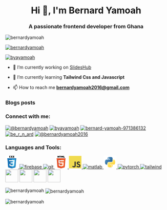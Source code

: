 <h1 align="center">Hi 👋, I'm Bernard Yamoah</h1>
<h3 align="center">A passionate frontend developer from Ghana</h3>

<p align="left"> <img src="https://komarev.com/ghpvc/?username=bernardyamoah&label=Profile%20views&color=00ff00&style=plastic" alt="bernardyamoah" /> </p>

<p align="left"> <a href="https://github.com/ryo-ma/github-profile-trophy"><img src="https://github-profile-trophy.vercel.app/?username=bernardyamoah" alt="bernardyamoah" /></a> </p>

<p align="left"> <a href="https://twitter.com/byayamoah" target="blank"><img src="https://img.shields.io/twitter/follow/byayamoah?logo=twitter&style=for-the-badge" alt="byayamoah" /></a> </p>

- 🔭 I’m currently working on [SlidesHub](https://slideshub.vercel.app/)

- 🌱 I’m currently learning **Tailwind Css and Javascript**

- 📫 How to reach me **bernardyamoah2016@gmail.com**

### Blogs posts
<!-- BLOG-POST-LIST:START -->
<!-- BLOG-POST-LIST:END -->

<h3 align="left">Connect with me:</h3>
<p align="left">
<a href="https://dev.to/@bernardyamoah" target="blank"><img align="center" src="https://raw.githubusercontent.com/rahuldkjain/github-profile-readme-generator/master/src/images/icons/Social/devto.svg" alt="@bernardyamoah" height="30" width="40" /></a>
<a href="https://twitter.com/byayamoah" target="blank"><img align="center" src="https://raw.githubusercontent.com/rahuldkjain/github-profile-readme-generator/master/src/images/icons/Social/twitter.svg" alt="byayamoah" height="30" width="40" /></a>
<a href="https://linkedin.com/in/bernard-yamoah-971386132" target="blank"><img align="center" src="https://raw.githubusercontent.com/rahuldkjain/github-profile-readme-generator/master/src/images/icons/Social/linked-in-alt.svg" alt="bernard-yamoah-971386132" height="30" width="40" /></a>
<a href="https://instagram.com/be_r_n_ard" target="blank"><img align="center" src="https://raw.githubusercontent.com/rahuldkjain/github-profile-readme-generator/master/src/images/icons/Social/instagram.svg" alt="be_r_n_ard" height="30" width="40" /></a>
<a href="https://medium.com/@bernardyamoah2016" target="blank"><img align="center" src="https://raw.githubusercontent.com/rahuldkjain/github-profile-readme-generator/master/src/images/icons/Social/medium.svg" alt="@bernardyamoah2016" height="30" width="40" /></a>
</p>

          
<h3 align="left">Languages and Tools:</h3>
<p align="left"> <a href="https://www.w3schools.com/css/" target="_blank" rel="noreferrer"> <img src="https://raw.githubusercontent.com/devicons/devicon/master/icons/css3/css3-original-wordmark.svg" alt="css3" width="40" height="40"/> </a> <a href="https://firebase.google.com/" target="_blank" rel="noreferrer"> <img src="https://www.vectorlogo.zone/logos/firebase/firebase-icon.svg" alt="firebase" width="40" height="40"/> </a> <a href="https://git-scm.com/" target="_blank" rel="noreferrer"> <img src="https://www.vectorlogo.zone/logos/git-scm/git-scm-icon.svg" alt="git" width="40" height="40"/> </a> <a href="https://www.w3.org/html/" target="_blank" rel="noreferrer"> <img src="https://raw.githubusercontent.com/devicons/devicon/master/icons/html5/html5-original-wordmark.svg" alt="html5" width="40" height="40"/> </a> <a href="https://developer.mozilla.org/en-US/docs/Web/JavaScript" target="_blank" rel="noreferrer"> <img src="https://raw.githubusercontent.com/devicons/devicon/master/icons/javascript/javascript-original.svg" alt="javascript" width="40" height="40"/> </a> <a href="https://www.mathworks.com/" target="_blank" rel="noreferrer"> <img src="https://upload.wikimedia.org/wikipedia/commons/2/21/Matlab_Logo.png" alt="matlab" width="40" height="40"/> </a> <a href="https://www.python.org" target="_blank" rel="noreferrer"> <img src="https://raw.githubusercontent.com/devicons/devicon/master/icons/python/python-original.svg" alt="python" width="40" height="40"/> </a> <a href="https://pytorch.org/" target="_blank" rel="noreferrer"> <img src="https://www.vectorlogo.zone/logos/pytorch/pytorch-icon.svg" alt="pytorch" width="40" height="40"/> </a> <a href="https://tailwindcss.com/" target="_blank" rel="noreferrer"> <img src="https://www.vectorlogo.zone/logos/tailwindcss/tailwindcss-icon.svg" alt="tailwind" width="40" height="40"/> </a>
<img src="https://cdn.jsdelivr.net/gh/devicons/devicon/icons/nextjs/nextjs-original-wordmark.svg" width="40" height="40" />
<img src="https://cdn.jsdelivr.net/gh/devicons/devicon/icons/appwrite/appwrite-original-wordmark.svg"width="40" height="40" />  
<img src="https://cdn.jsdelivr.net/gh/devicons/devicon/icons/materialui/materialui-original.svg"width="40" height="40" />
 <img src="https://cdn.jsdelivr.net/gh/devicons/devicon/icons/react/react-original.svg"width="40" height="40" />
</p>

                 
<p><img align="left" src="https://github-readme-stats.vercel.app/api/top-langs?username=bernardyamoah&show_icons=true&locale=en&layout=compact" alt="bernardyamoah" /></p>

<p>&nbsp;<img align="center" src="https://github-readme-stats.vercel.app/api?username=bernardyamoah&show_icons=true&locale=en" alt="bernardyamoah" /></p>

<p><img align="center" src="https://github-readme-streak-stats.herokuapp.com/?user=bernardyamoah&" alt="bernardyamoah" /></p>
